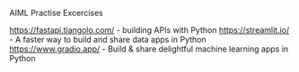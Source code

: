 AIML Practise Excercises

https://fastapi.tiangolo.com/ - building APIs with Python
https://streamlit.io/  - A faster way to build and share data apps in Python
https://www.gradio.app/ - Build & share delightful machine learning apps in Python
